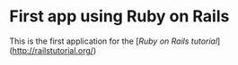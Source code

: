 # First app using Ruby on Rails

This is the first application for the
[*Ruby on Rails tutorial*] (http://railstutorial.org/)
